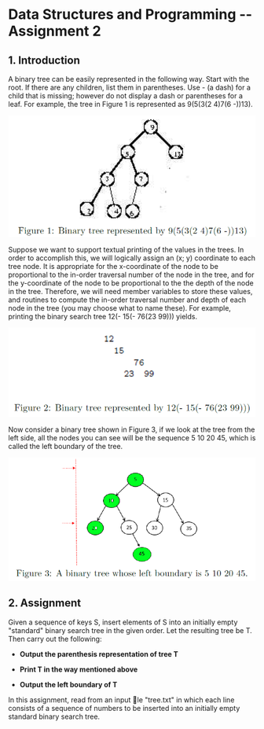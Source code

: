 # Data Structures and Programming -- Assignment 2 #

## 1. Introduction ##

A binary tree can be easily represented in the following way. Start with the root. If there are any
children, list them in parentheses. Use - (a dash) for a child that is missing; however do not display a
dash or parentheses for a leaf. For example, the tree in Figure 1 is represented as 9(5(3(2 4)7(6 -))13).

![](md_pic/1.png)

Suppose we want to support textual printing of the values in the trees. In order to accomplish this,
we will logically assign an (x; y) coordinate to each tree node. It is appropriate for the x-coordinate
of the node to be proportional to the in-order traversal number of the node in the tree, and for the
y-coordinate of the node to be proportional to the the depth of the node in the tree. Therefore, we will
need member variables to store these values, and routines to compute the in-order traversal number
and depth of each node in the tree (you may choose what to name these). For example, printing the
binary search tree 12(- 15(- 76(23 99))) yields.

![](md_pic/2.png)

Now consider a binary tree shown in Figure 3, if we look at the tree from the left side, all the nodes
you can see will be the sequence 5 10 20 45, which is called the left boundary of the tree.

![](md_pic/3.png)

## 2. Assignment ##

Given a sequence of keys S, insert elements of S into an initially empty "standard" binary search tree
in the given order. Let the resulting tree be T. Then carry out the following:

- **Output the parenthesis representation of tree T**

- **Print T in the way mentioned above**

- **Output the left boundary of T**

In this assignment, read from an input le "tree.txt" in which each line consists of a sequence of
numbers to be inserted into an initially empty standard binary search tree.


